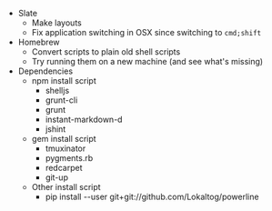 - Slate
	- Make layouts
	- Fix application switching in OSX since switching to `cmd;shift`
- Homebrew
	- Convert scripts to plain old shell scripts
	- Try running them on a new machine (and see what's missing)
- Dependencies
	- npm install script
		- shelljs
		- grunt-cli
		- grunt
		- instant-markdown-d
		- jshint
	- gem install script
		- tmuxinator
		- pygments.rb
		- redcarpet
		- git-up
	- Other install script
		- pip install --user git+git://github.com/Lokaltog/powerline
